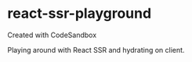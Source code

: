 # react-ssr-playground
Created with CodeSandbox

Playing around with React SSR and hydrating on client.

